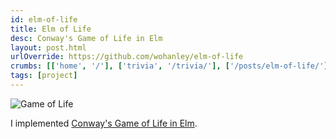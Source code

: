 ```yaml
---
id: elm-of-life
title: Elm of Life
desc: Conway's Game of Life in Elm
layout: post.html
urlOverride: https://github.com/wohanley/elm-of-life
crumbs: [['home', '/'], ['trivia', '/trivia/'], ['/posts/elm-of-life/']]
tags: [project]
---
```


<img class="section" src="{{ get_asset('images/life.gif') }}" title="Game of Life" title="Elm of Life"/>
<p class="section">I implemented <a href="https://github.com/wohanley/elm-of-life">Conway's Game of Life in Elm</a>.</p>
